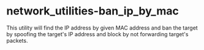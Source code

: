 # network_utilities-ban_ip_by_mac
This utility will find the IP address by given MAC address and ban the target by spoofing the target's IP address and block by not forwarding target's packets.
